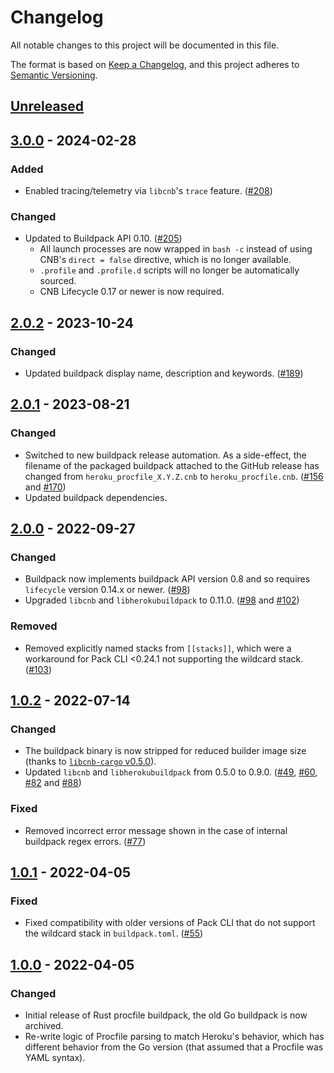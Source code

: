 # Changelog

All notable changes to this project will be documented in this file.

The format is based on [Keep a Changelog](https://keepachangelog.com/en/1.1.0/),
and this project adheres to [Semantic Versioning](https://semver.org/spec/v2.0.0.html).

## [Unreleased]

## [3.0.0] - 2024-02-28

### Added

- Enabled tracing/telemetry via `libcnb`'s `trace` feature. ([#208](https://github.com/heroku/procfile-cnb/pull/208))

### Changed

- Updated to Buildpack API 0.10. ([#205](https://github.com/heroku/procfile-cnb/pull/205))
    - All launch processes are now wrapped in `bash -c` instead of using CNB's `direct = false` directive, which is no longer available.
    - `.profile` and `.profile.d` scripts will no longer be automatically sourced.
    - CNB Lifecycle 0.17 or newer is now required.

## [2.0.2] - 2023-10-24

### Changed

- Updated buildpack display name, description and keywords. ([#189](https://github.com/heroku/procfile-cnb/pull/189))

## [2.0.1] - 2023-08-21

### Changed

- Switched to new buildpack release automation. As a side-effect, the filename of the packaged buildpack attached to the GitHub release has changed from `heroku_procfile_X.Y.Z.cnb` to `heroku_procfile.cnb`. ([#156](https://github.com/heroku/procfile-cnb/pull/156) and [#170](https://github.com/heroku/procfile-cnb/pull/170))
- Updated buildpack dependencies.

## [2.0.0] - 2022-09-27

### Changed

- Buildpack now implements buildpack API version 0.8 and so requires `lifecycle` version 0.14.x or newer. ([#98](https://github.com/heroku/procfile-cnb/pull/98))
- Upgraded `libcnb` and `libherokubuildpack` to 0.11.0. ([#98](https://github.com/heroku/procfile-cnb/pull/98) and [#102](https://github.com/heroku/procfile-cnb/pull/102))

### Removed

- Removed explicitly named stacks from `[[stacks]]`, which were a workaround for Pack CLI <0.24.1 not supporting the wildcard stack. ([#103](https://github.com/heroku/procfile-cnb/pull/103))

## [1.0.2] - 2022-07-14

### Changed

- The buildpack binary is now stripped for reduced builder image size (thanks to [`libcnb-cargo` v0.5.0](https://github.com/heroku/libcnb.rs/releases/tag/libcnb-cargo%2Fv0.5.0)).
- Updated `libcnb` and `libherokubuildpack` from 0.5.0 to 0.9.0. ([#49](https://github.com/heroku/procfile-cnb/pull/49), [#60](https://github.com/heroku/procfile-cnb/pull/60), [#82](https://github.com/heroku/procfile-cnb/pull/82) and [#88](https://github.com/heroku/procfile-cnb/pull/88))

### Fixed

- Removed incorrect error message shown in the case of internal buildpack regex errors. ([#77](https://github.com/heroku/procfile-cnb/pull/77))

## [1.0.1] - 2022-04-05

### Fixed

- Fixed compatibility with older versions of Pack CLI that do not support the wildcard stack in `buildpack.toml`. ([#55](https://github.com/heroku/procfile-cnb/pull/55))

## [1.0.0] - 2022-04-05

### Changed

- Initial release of Rust procfile buildpack, the old Go buildpack is now archived.
- Re-write logic of Procfile parsing to match Heroku's behavior, which has different behavior from the Go version (that assumed that a Procfile was YAML syntax).

[unreleased]: https://github.com/heroku/procfile-cnb/compare/v3.0.0...HEAD
[3.0.0]: https://github.com/heroku/procfile-cnb/compare/v2.0.2...v3.0.0
[2.0.2]: https://github.com/heroku/procfile-cnb/compare/v2.0.1...v2.0.2
[2.0.1]: https://github.com/heroku/procfile-cnb/compare/v2.0.0...v2.0.1
[2.0.0]: https://github.com/heroku/procfile-cnb/compare/v1.0.2...v2.0.0
[1.0.2]: https://github.com/heroku/procfile-cnb/compare/v1.0.1...v1.0.2
[1.0.1]: https://github.com/heroku/procfile-cnb/compare/v1.0.0...v1.0.1
[1.0.0]: https://github.com/heroku/procfile-cnb/releases/tag/v1.0.0
